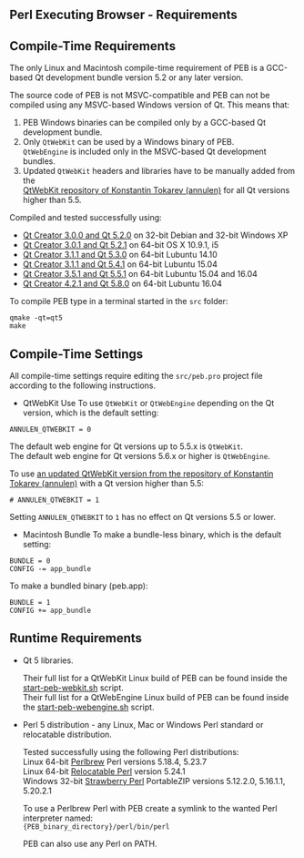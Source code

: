 Perl Executing Browser - Requirements
--------------------------------------------------------------------------------

## Compile-Time Requirements
The only Linux and Macintosh compile-time requirement of PEB is a GCC-based Qt development bundle version 5.2 or any later version.  

The source code of PEB is not MSVC-compatible and PEB can not be compiled using any MSVC-based Windows version of Qt.   This means that:  
1. PEB Windows binaries can be compiled only by a GCC-based Qt development bundle.  
2. Only ``QtWebKit`` can be used by a Windows binary of PEB.  
  ``QtWebEngine`` is included only in the MSVC-based Qt development bundles.  
3. Updated ``QtWebKit`` headers and libraries have to be manually added from the  
  [QtWebKit repository of Konstantin Tokarev (annulen)](https://github.com/annulen/webkit/releases) for all Qt versions higher than 5.5.  

Compiled and tested successfully using:
* [Qt Creator 3.0.0 and Qt 5.2.0](http://download.qt.io/archive/qt/5.2/5.2.0/) on 32-bit Debian and 32-bit Windows XP
* [Qt Creator 3.0.1 and Qt 5.2.1](http://download.qt.io/archive/qt/5.2/5.2.1/) on 64-bit OS X 10.9.1, i5
* [Qt Creator 3.1.1 and Qt 5.3.0](http://download.qt.io/archive/qt/5.3/5.3.0/) on 64-bit Lubuntu 14.10
* [Qt Creator 3.1.1 and Qt 5.4.1](http://download.qt.io/archive/qt/5.4/5.4.1/) on 64-bit Lubuntu 15.04
* [Qt Creator 3.5.1 and Qt 5.5.1](http://download.qt.io/archive/qt/5.5/5.5.1/) on 64-bit Lubuntu 15.04 and 16.04
* [Qt Creator 4.2.1 and Qt 5.8.0](http://download.qt.io/archive/qt/5.5/5.5.1/) on 64-bit Lubuntu 16.04

To compile PEB type in a terminal started in the ``src`` folder:

```
qmake -qt=qt5
make
```

## Compile-Time Settings
All compile-time settings require editing the ``src/peb.pro`` project file according to the following instructions.  

* QtWebKit Use
To use ```QtWebKit``` or ```QtWebEngine``` depending on the Qt version, which is the default setting:  

```QMake
ANNULEN_QTWEBKIT = 0
```

The default web engine for Qt versions up to 5.5.x is ```QtWebKit```.  
The default web engine for Qt versions 5.6.x or higher is ```QtWebEngine```.

To use [an updated QtWebKit version from the repository of Konstantin Tokarev (annulen)](https://github.com/annulen/webkit/releases) with a Qt version higher than 5.5:

```QMake
# ANNULEN_QTWEBKIT = 1
```

Setting ```ANNULEN_QTWEBKIT``` to ```1``` has no effect on Qt versions 5.5 or lower.  

* Macintosh Bundle
To make a bundle-less binary, which is the default setting:  

```QMake
BUNDLE = 0
CONFIG -= app_bundle
```

To make a bundled binary (peb.app):  

```QMake
BUNDLE = 1
CONFIG += app_bundle
```

## Runtime Requirements
* Qt 5 libraries.  

  Their full list for a QtWebKit Linux build of PEB can be found inside the [start-peb-webkit.sh](start-peb-webkit.sh) script.  
  Their full list for a QtWebEngine Linux build of PEB can be found inside the [start-peb-webengine.sh](start-peb-webengine.sh) script.  

* Perl 5 distribution - any Linux, Mac or Windows Perl standard or relocatable distribution.  

  Tested successfully using the following Perl distributions:  
  Linux 64-bit [Perlbrew](https://perlbrew.pl/) Perl versions 5.18.4, 5.23.7  
  Linux 64-bit [Relocatable Perl](https://github.com/skaji/relocatable-perl) version 5.24.1  
  Windows 32-bit [Strawberry Perl](http://strawberryperl.com/) PortableZIP versions 5.12.2.0, 5.16.1.1, 5.20.2.1  

  To use a Perlbrew Perl with PEB create a symlink to the wanted Perl interpreter named:  
  ``{PEB_binary_directory}/perl/bin/perl``  

  PEB can also use any Perl on PATH.
